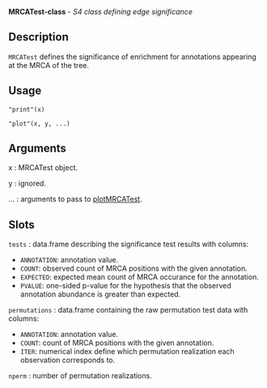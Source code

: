 **MRCATest-class** - *S4 class defining edge significance*

Description
--------------------

`MRCATest` defines the significance of enrichment for annotations appearing at
the MRCA of the tree.


Usage
--------------------
```
"print"(x)
```
```
"plot"(x, y, ...)
```

Arguments
-------------------

x
:   MRCATest object.

y
:   ignored.

...
:   arguments to pass to [plotMRCATest](plotMRCATest.md).




Slots
-------------------



`tests`
:   data.frame describing the significance test results with columns:

+ `ANNOTATION`:  annotation value.
+ `COUNT`:       observed count of MRCA positions 
with the given annotation.
+ `EXPECTED`:    expected mean count of MRCA occurance
for the annotation.
+ `PVALUE`:      one-sided p-value for the hypothesis that 
the observed annotation abundance is greater 
than expected.


`permutations`
:   data.frame containing the raw permutation test data with columns:

+ `ANNOTATION`:  annotation value.
+ `COUNT`:       count of MRCA positions with the 
given annotation.
+ `ITER`:        numerical index define which 
permutation realization each 
observation corresponds to.


`nperm`
:   number of permutation realizations.






